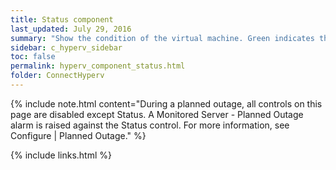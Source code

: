 ```yaml
---
title: Status component
last_updated: July 29, 2016
summary: "Show the condition of the virtual machine. Green indicates that no alarms have been raised. Yellow and red indicate that an alarm has been raised. Possible alarms on the status control include the connection failure alarm, heartbeat alarm and planned outage alarm."
sidebar: c_hyperv_sidebar
toc: false
permalink: hyperv_component_status.html
folder: ConnectHyperv
---
```



{% include note.html content="During a planned outage, all controls on this page are disabled except Status. A Monitored Server - Planned Outage alarm is raised against the Status control. For more information, see Configure \| Planned Outage." %}


{% include links.html %}
